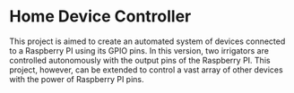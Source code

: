 # Home Device Controller

This project is aimed to create an automated system of devices connected to a Raspberry PI using its GPIO pins. In this version, two irrigators are controlled autonomously with the output pins of the Raspberry PI. This project, however, can be extended to control a vast array of other devices with the power of Raspberry PI pins.
